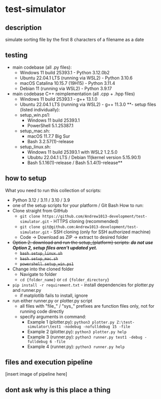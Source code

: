 # test-simulator
## description
simulate sorting file by the first 8 characters of a filename as a date

## testing
- main codebase (all .py files):
  - Windows 11 build 25393.1 - Python 3.12.0b2
  - Ubuntu 22.04.1 LTS (running via WSL2) - Python 3.10.6
  - macOS Catalina 10.15.7 (19H15) - Python 3.11.4
  - Debian 11 (running via WSL2) - Python 3.9.17
- main codebase C++ reimplementation (all .cpp + .hpp files)
  - Windows 11 build 25393.1 - g++ 13.1.0
  - Ubuntu 22.04.1 LTS (running via WSL2) - g++ 11.3.0
**- setup files (listed individually):
  - setup_win.ps1:
    - Windows 11 build 25393.1
    - PowerShell 5.1.25387.1
  - setup_mac.sh:
    - macOS 11.7.7 Big Sur
    - Bash 3.2.57(1)-release
  - setup_linux.sh:
    - Windows 11 build 25393.1 with WSL2 1.2.5.0
    - Ububtu 22.04.1 LTS / Debian 11(kernel version 5.15.90.1)
    - Bash 5.1.16(1)-release / Bash 5.1.4(1)-release**
## how to setup
What you need to run this collection of scripts:
- Python 3.12 / 3.11 / 3.10 / 3.9
- one of the setup scripts for your platform / Git Bash
How to run:
- Clone straight from GitHub
  - `git clone https://github.com/Andrew1013-development/test-simulator.git` - HTTPS cloning (recommended)
  - `git clone git@github.com:Andrew1013-development/test-simulator.git` - SSH cloning (only for SSH authorized machine)
  - Code -> Download as ZIP -> extract to desired folder
- ~~Option 2: download and run the setup_{platform} scripts:~~ ***do not use Option 2, setup files aren't updated yet.***
  - ~~`bash setup_linux.sh`~~
  - ~~`bash setup_mac.sh`~~
  - ~~`powershell setup_win.ps1`~~
- Change into the cloned folder
  - Navigate to folder
  - `cd {folder_name}` or `cd {folder_directory}`
- `pip install -r requirement.txt` - install dependencies for plotter.py and runner.py
  - if matplotlib fails to install, ignore
- run either runner.py or plotter.py script 
  - all files with "file_" / "sys_" prefixes are function files only, not for running code directly
  - specify arguments in command: 
    - Example 1 (plotter.py): `python3 plotter.py Z:\test-simulator\test1 -nodebug -nofulldebug 15 -file` 
    - Example 2 (plotter.py): `python3 plotter.py help`
    - Example 3 (runner.py): `python3 runner.py test1 -debug -fulldebug 6 -file`
    - Example 4 (runner.py): `python3 runner.py help`

## files and execution pipeline
[insert image of pipeline here]

## dont ask why is this place a thing
